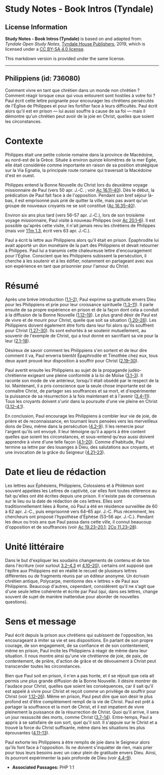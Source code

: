 # Study Notes - Book Intros (Tyndale)

## License Information

**Study Notes - Book Intros (Tyndale)** is based on and adapted from: _Tyndale Open Study Notes_, [Tyndale House Publishers](https://tyndaleopenresources.com/), 2019, which is licensed under a [CC BY-SA 4.0 license](https://creativecommons.org/licenses/by-sa/4.0/legalcode.en).

This markdown version is provided under the same license.



--------------------------------

## Philippiens (id: 736080)

Comment vivre en tant que chrétien dans un monde non chrétien ? Comment réagir lorsque ceux qui vous entourent sont hostiles à votre foi ? Paul écrit cette lettre poignante pour encourager les chrétiens persécutés de l'Église de Philippes et pour les fortifier face à leurs difficultés. Paul écrit alors qu'il est en prison — lui aussi souffre à cause de sa foi — mais il démontre qu'un chrétien peut avoir de la joie en Christ, quelles que soient les circonstances.

Contexte
========

Philippes était une petite colonie romaine dans la province de Macédoine, au nord\-est de la Grèce. Située à environ quinze kilomètres de la mer Égée, elle était considérée comme importante en raison de sa position stratégique sur la Via Egnatia, la principale route romaine qui traversait la Macédoine d'est en ouest.

Philippes entend la Bonne Nouvelle du Christ lors du deuxième voyage missionnaire de Paul (vers 50 apr. J.‑C. ; voir [Ac 16\.11–40](https://ref.ly/Acts16:11-Acts16:40)). Dès le début, la prédication de Paul fait face à de l'opposition. Pendant son bref séjour là\-bas, il est emprisonné puis prié de quitter la ville, mais pas avant qu'un groupe de nouveaux croyants ne se soit constitué ([Ac 16\.35–40](https://ref.ly/Acts16:35-Acts16:40)).

Environ six ans plus tard (vers 56–57 apr. J.‑C.), lors de son troisième voyage missionnaire, Paul visite à nouveau Philippes (voir [Ac 20\.1–6](https://ref.ly/Acts20:1-Acts20:6)). Il est possible qu'après cette visite, il n'ait jamais revu les chrétiens de Philippes (mais voir [1Tm 1\.3](https://ref.ly/1Tim1:3), écrit vers 63 apr. J.‑C.).

Paul a écrit la lettre aux Philippiens alors qu'il était en prison. Épaphrodite lui avait apporté un don monétaire de la part des Philippiens et devait retourner à Philippes. Paul lui a transmis cette chaleureuse lettre d'encouragement pour l'Église. Conscient que les Philippiens subissent la persécution, il cherche à les soutenir et à les édifier, notamment en partageant avec eux son expérience en tant que prisonnier pour l'amour du Christ.

Résumé
======

Après une brève introduction ([1\.1–2](https://ref.ly/Phil1:1-Phil1:2)), Paul exprime sa gratitude envers Dieu pour les Philippiens et prie pour leur croissance spirituelle ([1\.3–11](https://ref.ly/Phil1:3-Phil1:11)). Il parle ensuite de sa propre expérience en prison et de la façon dont cela a conduit à la diffusion de la Bonne Nouvelle ([1\.12–19](https://ref.ly/Phil1:12-Phil1:19)). Le plus grand désir de Paul est de vivre et de mourir pour Christ, quelle que soit sa situation ([1\.20–26](https://ref.ly/Phil1:20-Phil1:26)). Les Philippiens doivent également être forts dans leur foi alors qu'ils souffrent pour Christ ([1\.27–30](https://ref.ly/Phil1:27-Phil1:30)). Ils sont exhortés à se soutenir mutuellement, au souvenir de l'exemple de Christ, qui a tout donné en sacrifiant sa vie pour la leur ([2\.1–18](https://ref.ly/Phil2:1-Phil2:18)).

Désireux de savoir comment les Philippiens s'en sortent et de leur dire comment il va, Paul enverra bientôt Épaphrodite et Timothée chez eux, tous deux ayant prouvé leur disposition à souffrir pour Christ ([2\.19–30](https://ref.ly/Phil2:19-Phil2:30)).

Paul avertit ensuite les Philippiens au sujet de la propagande judéo\-chrétienne exigeant une pleine conformité à la loi de Moïse ([3\.1–3](https://ref.ly/Phil3:1-Phil3:3)). Il raconte son mode de vie antérieur, lorsqu'il était obsédé par le respect de la loi. Maintenant, il a pris conscience que la seule chose importante est de connaître Christ, de partager ses souffrances et sa mort, et d'expérimenter la puissance de sa résurrection à la fois maintenant et à l'avenir ([3\.4–11](https://ref.ly/Phil3:4-Phil3:11)). Tous les croyants doivent s'unir dans la poursuite d'une vie pleine en Christ ([3\.12–4\.1](https://ref.ly/Phil3:12-Phil4:1)).

En conclusion, Paul encourage les Philippiens à combler leur vie de joie, de prière et de reconnaissance, en tournant leurs pensées vers les merveilleux dons de Dieu, même dans la persécution ([4\.2–9](https://ref.ly/Phil4:2-Phil4:9)). Il les remercie pour l'argent qu'ils ont envoyé. Il leur témoigne qu'il a appris à être content quelles que soient les circonstances, et sous\-entend qu'eux aussi doivent apprendre à vivre d'une telle façon ([4\.1–20](https://ref.ly/Phil4:1-Phil4:20)). Comme d'habitude, Paul termine sa lettre par des louanges à Dieu, des salutations aux croyants, et une invocation de la grâce du Seigneur ([4\.21–23](https://ref.ly/Phil4:21-Phil4:23)).

Date et lieu de rédaction
=========================

Les lettres aux Éphésiens, Philippiens, Colossiens et à Philémon sont souvent appelées les Lettres de captivité, car elles font toutes référence au fait qu'elles ont été écrites depuis une prison. Il n'existe pas de consensus sur le lieu ou la date de rédaction de ces lettres. Elles sont traditionnellement liées à Rome, où Paul a été en résidence surveillée de 60 à 62 apr. J.‑C., puis emprisonné vers 64–65 apr. J.‑C. Plus récemment, les chercheurs ont proposé l'hypothèse d'Éphèse (53–56 apr. J.‑C.). Pendant les deux ou trois ans que Paul passa dans cette ville, il connut beaucoup d'opposition et de souffrances (voir [Ac 19\.23–20\.1](https://ref.ly/Acts19:23-Acts19:41); [2Co 11\.23–28](https://ref.ly/2Cor11:23-2Cor11:28)).

Unité littéraire
================

Dans le but d'expliquer les soudains changements de contenu et de ton dans l'écriture (voir surtout [3\.2–4\.3](https://ref.ly/Phil3:2-Phil4:3) et [4\.10–20](https://ref.ly/Phil4:10-Phil4:20)), certains ont supposé que l'épître aux Philippiens est en réalité le recueil de plusieurs lettres différentes ou de fragments réunis par un éditeur anonyme. Un écrivain chrétien antique, Polycarpe, mentionne des « lettres » de Paul aux Philippiens. Beaucoup d'autres, cependant, considèrent qu'il ne s'agit que d'une seule lettre cohérente et écrite par Paul (qui, dans ses lettres, change souvent de sujet de manière inattendue pour aborder de nouvelles questions).

Sens et message
===============

Paul écrit depuis la prison aux chrétiens qui subissent de l'opposition, les encourageant à imiter sa vie et ses dispositions. En parlant de son propre courage, de son engagement, de sa confiance et de son contentement, même en prison, Paul incite les Philippiens à réagir de même dans leur situation. Il nous montre ainsi qu'une vie chrétienne de joie, de paix, de contentement, de prière, d'action de grâce et de dévouement à Christ peut transcender toutes les circonstances.

Bien que Paul soit en prison, il n'en a pas honte, et il se réjouit que cela ait permis une plus grande diffusion de la Bonne Nouvelle. Il désire montrer de l'audace pour Christ, quelles que soient les conséquences, car il sait qu'il est appelé à vivre pour Christ et reçoit comme un privilège de souffrir pour Christ (voir [1\.12–26](https://ref.ly/Phil1:12-Phil1:26)). Même en prison, Paul peut dire que son désir le plus profond est d'être complètement rempli de la vie de Christ. Paul est prêt à partager la souffrance et la mort de Christ, et il est impatient de vivre pleinement la puissance de la résurrection de Christ. Quoi qu'il arrive, il sera un jour ressuscité des morts, comme Christ ([3\.7–14](https://ref.ly/Phil3:7-Phil3:14)). Entre\-temps, Paul a appris à se satisfaire de son sort, quel qu'il soit. Il s'appuie sur le Christ et a trouvé la force du Christ suffisante, même dans les situations les plus éprouvantes ([4\.11–13](https://ref.ly/Phil4:11-Phil4:13)).

Paul exhorte les Philippiens à être remplis de joie dans le Seigneur alors qu'ils font face à l'opposition. Ils ne doivent s'inquiéter de rien, mais prier pour tous leurs besoins avec un cœur plein de gratitude envers Dieu. Ainsi, ils pourront expérimenter la paix profonde de Dieu (voir [4\.4–9](https://ref.ly/Phil4:4-Phil4:9)).

* **Associated Passages:** PHP 1:1

